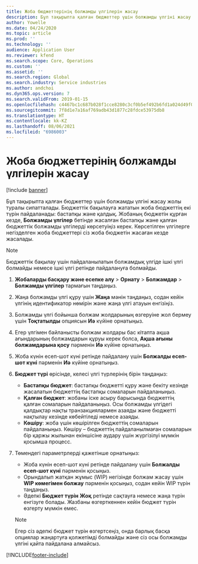 ```yaml
---
title: Жоба бюджеттерінің болжамды үлгілерін жасау
description: Бұл тақырыпта қалған бюджеттер үшін болжамды үлгіні жасау жолы туралы сипатталады.
author: Yowelle
ms.date: 04/24/2020
ms.topic: article
ms.prod: ''
ms.technology: ''
audience: Application User
ms.reviewer: kfend
ms.search.scope: Core, Operations
ms.custom: ''
ms.assetid: ''
ms.search.region: Global
ms.search.industry: Service industries
ms.author: andchoi
ms.dyn365.ops.version: 7
ms.search.validFrom: 2019-01-15
ms.openlocfilehash: c4467bc1c687b028f1cce8280c3cf0b5ef492b6fd1a024d49f001ce5ff8a34cb
ms.sourcegitcommit: 7f8d1e7a16af769adb43d1877c28fdce53975db8
ms.translationtype: HT
ms.contentlocale: kk-KZ
ms.lasthandoff: 08/06/2021
ms.locfileid: "6986003"
---
```

# <a name="create-forecast-models-for-project-budgets"></a>Жоба бюджеттерінің болжамды үлгілерін жасау 

[!include [banner](../includes/banner.md)]

Бұл тақырыпта қалған бюджеттер үшін болжамды үлгіні жасау жолы туралы сипатталады. Бюджеттік бақылауға жататын жоба бюджеттің екі түрін пайдаланады: бастапқы және қалдық. Жобаның бюджетін құрған кезде, **Болжамды үлгілер** бетінде жасалған бастапқы және қалған бюджеттік болжамды үлгілерді көрсетуіңіз керек. Көрсетілген үлгілерге негізделген жоба бюджеттері сіз жоба бюджетін жасаған кезде жасалады.

> [!NOTE]
> Бюджеттік бақылау үшін пайдаланылатын болжамдық үлгіде ішкі үлгі болмайды немесе ішкі үлгі ретінде пайдалануға болмайды.

1. **Жобаларды басқару және есепке алу** > **Орнату** > **Болжамдар**  > **Болжамды үлгілер** тармағын таңдаңыз.
2. Жаңа болжамды үлгі құру үшін **Жаңа** мәнін таңдаңыз, содан кейін үлгінің идентификатор нөмірін және жаңа үлгі атауын енгізіңіз. 
3. Болжамды үлгі бойынша болжам жолдарының өзгеруіне жол бермеу үшін **Тоқтатылды** опциясын **Иә** күйіне орнатыңыз. 
4. Егер үлгімен байланысты болжам жолдары бас кітапта ақша ағындарының болжамдарын құруы керек болса, **Ақша ағыны болжамдарына қосу** пәрменін **Иә** күйіне орнатыңыз. 
5. Жоба күнін есеп-шот күні ретінде пайдалану үшін **Болжалды есеп-шот күні** пәрменін **Иә** күйіне орнатыңыз. 
6. **Бюджет түрі** өрісінде, келесі үлгі түрлерінің бірін таңдаңыз:

   - **Бастапқы бюджет**: бастапқы бюджетті құру және бекіту кезінде жасалатын бюджеттің бастапқы сомаларын пайдаланыңыз.
   - **Қалған бюджет**: жобаны іске асыру барысында бюджеттің қалған сомаларын пайдаланыңыз. Осы болжамды үлгідегі қалдықтар нақты транзакциялармен азаяды және бюджетті нақтылау кезінде көбейтіледі немесе азаяды.
   - **Көшіру**: жоба үшін көшірілген бюджеттің сомаларын пайдаланыңыз. Көшіру – бюджеттің пайдаланылмаған сомаларын бір қаржы жылынан екіншісіне аудару үшін жүргізілуі мүмкін қосымша процесс.

7. Төмендегі параметрлерді қажетінше орнатыңыз:

   - Жоба күнін есеп-шот күні ретінде пайдалану үшін **Болжалды есеп-шот күні** пәрменін қосыңыз.
   - Орындалып жатқан жұмыс (WIP) негізінде болжам жасау үшін **WIP көмегімен болжау** пәрменін қосыңыз, содан кейін WIP түрін таңдаңыз. 
   - Әдепкі **Бюджет түрін** **Жоқ** ретінде сақтауға немесе жаңа түрін енгізуге болады. Жазбаны өзгерткеннен кейін бюджет түрін өзгерту мүмкін емес.     
    > [!NOTE]
    > Егер сіз әдепкі бюджет түрін өзгертсеңіз, онда барлық басқа опциялар жаңартуға қолжетімді болмайды және сіз осы болжамды үлгіні қайта пайдалана алмайсыз. 
   


 



[!INCLUDE[footer-include](../includes/footer-banner.md)]